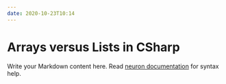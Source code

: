 ```yaml
---
date: 2020-10-23T10:14
---
```


# Arrays versus Lists in CSharp

Write your Markdown content here. Read [neuron documentation](https://neuron.zettel.page/2011404.html) for syntax help.

